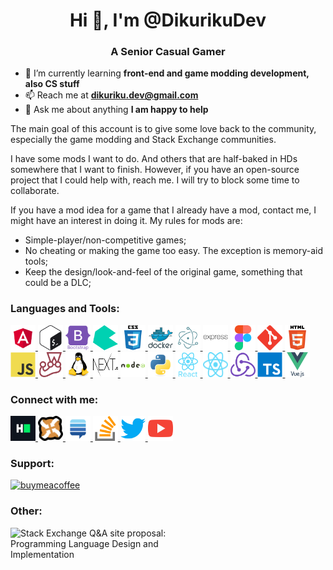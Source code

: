 <!-- HEADER -->
<h1 align="center">Hi 👋, I'm @DikurikuDev</h1>
<h3 align="center">A Senior Casual Gamer</h3>
<!-- /HEADER -->

<!-- GENERAL_INFO -->
- 🌱 I’m currently learning **front-end and game modding development, also CS stuff**
- 📫 Reach me at **dikuriku.dev@gmail.com**
- 💬 Ask me about anything **I am happy to help**
<!-- /GENERAL_INFO -->

<!-- INTRODUCTION -->
The main goal of this account is to give some love back to the community, especially the game modding and Stack Exchange communities.

I have some mods I want to do. And others that are half-baked in HDs somewhere that I want to finish. However, if you have an open-source project that I could help with, reach me. I will try to block some time to collaborate.

If you have a mod idea for a game that I already have a mod, contact me, I might have an interest in doing it. My rules for mods are:

- Simple-player/non-competitive games;
- No cheating or making the game too easy. The exception is memory-aid tools;
- Keep the design/look-and-feel of the original game, something that could be a DLC;
<!-- /INTRODUCTION -->

<!-- ICONS -->
<h3 align="left">Languages and Tools:</h3>
<p align="left">
  <a href="https://angular.io">
    <img src="icons/angular.svg" alt="angular" width="40" height="40" />
  </a>
  <a href="https://www.gnu.org/software/bash/">
    <img src="icons/bash.svg" alt="bash" width="40" height="40" />
  </a>
  <a href="https://getbootstrap.com">
    <img src="icons/bootstrap.svg" alt="bootstrap" width="40" height="40" />
  </a>
  <a href="https://bulma.io/">
    <img src="icons/bulma.svg" alt="bulma" width="40" height="40" />
  </a>
  <a href="https://developer.mozilla.org/en-US/docs/Web/CSS">
    <img src="icons/css3.svg" alt="css3" width="40" height="40" />
  </a>
  <a href="https://www.docker.com/">
    <img src="icons/docker.svg" alt="docker" width="40" height="40" />
  </a>
  <a href="https://www.electronjs.org">
    <img src="icons/electronjs.svg" alt="electronjs" width="40" height="40" />
  </a>
  <a href="https://expressjs.com">
    <img src="icons/expressjs.svg" alt="expressjs" width="40" height="40" />
  </a>
  <a href="https://www.figma.com/">
    <img src="icons/figma.svg" alt="figma" width="40" height="40" />
  </a>
  <a href="https://git-scm.com/">
    <img src="icons/git.svg" alt="git" width="40" height="40" />
  </a>
  <a href="https://developer.mozilla.org/en-US/docs/Web/HTML">
    <img src="icons/html5.svg" alt="html5" width="40" height="40" />
  </a>
  <a href="https://developer.mozilla.org/en-US/docs/Web/JavaScript">
    <img src="icons/javascript.svg" alt="javascript" width="40" height="40" />
  </a>
  <a href="https://jestjs.io">
    <img src="icons/jestjs.svg" alt="jestjs" width="40" height="40" />
  </a>
  <a href="https://www.linux.org/">
    <img src="icons/linux.svg" alt="linux" width="40" height="40" />
  </a>
  <a href="https://nextjs.org/">
    <img src="icons/nextjs.svg" alt="nextjs" width="40" height="40" />
  </a>
  <a href="https://nodejs.org">
    <img src="icons/nodejs.svg" alt="nodejs" width="40" height="40" />
  </a>
  <a href="https://www.python.org">
    <img src="icons/python.svg" alt="python" width="40" height="40" />
  </a> 
  <a href="https://reactjs.org/">
    <img src="icons/reactjs.svg" alt="reactjs" width="40" height="40" />
  </a>
  <a href="https://reactnative.dev/">
    <img src="icons/reactnative.svg" alt="reactnative" width="40" height="40"/>
  </a>
  <a href="https://redux.js.org">
    <img src="icons/reduxjs.svg" alt="reduxjs" width="40" height="40" />
  </a>
  <a href="https://www.typescriptlang.org/">
    <img src="icons/typescript.svg" alt="typescript" width="40" height="40" />
  </a>
  <a href="https://vuejs.org/">
    <img src="icons/vuejs.svg" alt="vuejs" width="40" height="40" />
  </a>
</p>

<h3 align="left">Connect with me:</h3>
<p align="left">
  <a href="https://www.hackerrank.com/dikuriku_dev">
    <img src="icons/hackerrank.svg" alt="hackerrank" height="40" width="40" />
  </a>
  <a href="https://www.nexusmods.com/users/180434223">
    <img src="icons/nexusmods.svg" alt="nexusmods" height="40" width="40" />
  </a>
  <a href="https://stackexchange.com/users/28471655/dikurikudev?tab=accounts">
    <img src="icons/stackexchange.svg" alt="stackexchange" height="40" width="40" />
  </a>
  <a href="https://stackoverflow.com/users/21786888">
    <img src="icons/stackoverflow.svg" alt="stackoverflow" height="40" width="40" />
  </a>
  <a href="https://twitter.com/DikurikuDev">
    <img src="icons/twitter.svg" alt="twitter" height="40" width="40" />
  </a>
  <a href="https://www.youtube.com/@dikurikudev">
    <img src="icons/youtube.svg" alt="youtube" height="40" width="40" />
  </a>
</p>

<h3 align="left">Support:</h3>
<p align="left">
  <a href="https://www.buymeacoffee.com/DikurikuDev">
    <img src="https://cdn.buymeacoffee.com/buttons/v2/default-yellow.png" alt="buymeacoffee" height="50" width="210" />
  </a>
</p>

<h3 align="left">Other:</h3>
<p align="left">
  <a
    href="https://area51.stackexchange.com/proposals/127456/programming-language-design-and-implementation?referrer=NjI4YTdlZWNjOTk5YjBmODRlNjkwYjlhOTMyZTU0NDg1Mjk2MjIwOWQ5NzQ1OTFjZmE3NTk0ODY2YjYzNDg3MYHpFvveLlb2MMwVzxRsucGzz6IdWz1KfqDekNll9Ocq0"
  >
    <img
      align="left"
      src="https://area51.stackexchange.com/ads/proposal/127456.png"
      width="300"
      height="250"
      alt="Stack Exchange Q&A site proposal: Programming Language Design and Implementation"
    />
  </a>
</p>
<!-- /ICONS -->
